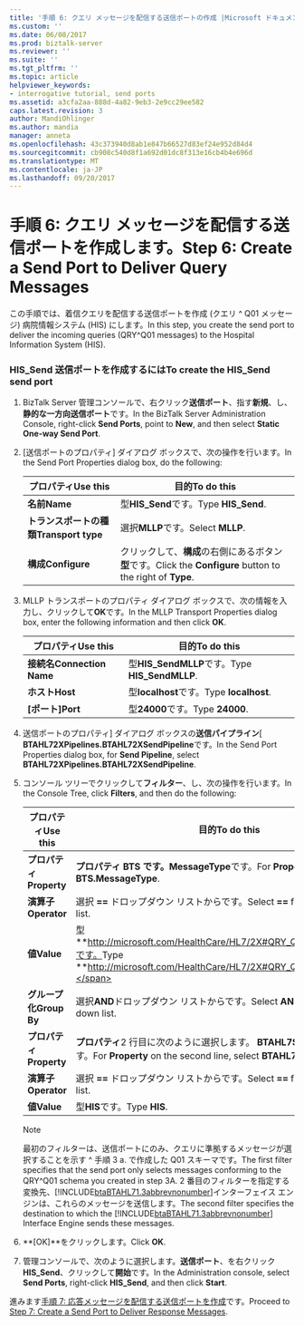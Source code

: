 ```yaml
---
title: '手順 6: クエリ メッセージを配信する送信ポートの作成 |Microsoft ドキュメント'
ms.custom: ''
ms.date: 06/08/2017
ms.prod: biztalk-server
ms.reviewer: ''
ms.suite: ''
ms.tgt_pltfrm: ''
ms.topic: article
helpviewer_keywords:
- interrogative tutorial, send ports
ms.assetid: a3cfa2aa-888d-4a82-9eb3-2e9cc29ee582
caps.latest.revision: 3
author: MandiOhlinger
ms.author: mandia
manager: anneta
ms.openlocfilehash: 43c373940d8ab1e847b66527d83ef24e952d84d4
ms.sourcegitcommit: cb908c540d8f1a692d01dc8f313e16cb4b4e696d
ms.translationtype: MT
ms.contentlocale: ja-JP
ms.lasthandoff: 09/20/2017
---
```

# <a name="step-6-create-a-send-port-to-deliver-query-messages"></a><span data-ttu-id="6d240-102">手順 6: クエリ メッセージを配信する送信ポートを作成します。</span><span class="sxs-lookup"><span data-stu-id="6d240-102">Step 6: Create a Send Port to Deliver Query Messages</span></span>
<span data-ttu-id="6d240-103">この手順では、着信クエリを配信する送信ポートを作成 (クエリ ^ Q01 メッセージ) 病院情報システム (HIS) にします。</span><span class="sxs-lookup"><span data-stu-id="6d240-103">In this step, you create the send port to deliver the incoming queries (QRY^Q01 messages) to the Hospital Information System (HIS).</span></span>  
  
### <a name="to-create-the-hissend-send-port"></a><span data-ttu-id="6d240-104">HIS_Send 送信ポートを作成するには</span><span class="sxs-lookup"><span data-stu-id="6d240-104">To create the HIS_Send send port</span></span>  
  
1.  <span data-ttu-id="6d240-105">BizTalk Server 管理コンソールで、右クリック**送信ポート**、指す**新規**、し、**静的な一方向送信ポート**です。</span><span class="sxs-lookup"><span data-stu-id="6d240-105">In the BizTalk Server Administration Console, right-click **Send Ports**, point to **New**, and then select **Static One-way Send Port**.</span></span>  
  
2.  <span data-ttu-id="6d240-106">[送信ポートのプロパティ] ダイアログ ボックスで、次の操作を行います。</span><span class="sxs-lookup"><span data-stu-id="6d240-106">In the Send Port Properties dialog box, do the following:</span></span>  
  
    |<span data-ttu-id="6d240-107">プロパティ</span><span class="sxs-lookup"><span data-stu-id="6d240-107">Use this</span></span>|<span data-ttu-id="6d240-108">目的</span><span class="sxs-lookup"><span data-stu-id="6d240-108">To do this</span></span>|  
    |--------------|----------------|  
    |<span data-ttu-id="6d240-109">**名前**</span><span class="sxs-lookup"><span data-stu-id="6d240-109">**Name**</span></span>|<span data-ttu-id="6d240-110">型**HIS_Send**です。</span><span class="sxs-lookup"><span data-stu-id="6d240-110">Type **HIS_Send**.</span></span>|  
    |<span data-ttu-id="6d240-111">**トランスポートの種類**</span><span class="sxs-lookup"><span data-stu-id="6d240-111">**Transport type**</span></span>|<span data-ttu-id="6d240-112">選択**MLLP**です。</span><span class="sxs-lookup"><span data-stu-id="6d240-112">Select **MLLP**.</span></span>|  
    |<span data-ttu-id="6d240-113">**構成**</span><span class="sxs-lookup"><span data-stu-id="6d240-113">**Configure**</span></span>|<span data-ttu-id="6d240-114">クリックして、**構成**の右側にあるボタン**型**です。</span><span class="sxs-lookup"><span data-stu-id="6d240-114">Click the **Configure** button to the right of **Type**.</span></span>|  
  
3.  <span data-ttu-id="6d240-115">MLLP トランスポートのプロパティ ダイアログ ボックスで、次の情報を入力し、クリックして**OK**です。</span><span class="sxs-lookup"><span data-stu-id="6d240-115">In the MLLP Transport Properties dialog box, enter the following information and then click **OK**.</span></span>  
  
    |<span data-ttu-id="6d240-116">プロパティ</span><span class="sxs-lookup"><span data-stu-id="6d240-116">Use this</span></span>|<span data-ttu-id="6d240-117">目的</span><span class="sxs-lookup"><span data-stu-id="6d240-117">To do this</span></span>|  
    |--------------|----------------|  
    |<span data-ttu-id="6d240-118">**接続名**</span><span class="sxs-lookup"><span data-stu-id="6d240-118">**Connection Name**</span></span>|<span data-ttu-id="6d240-119">型**HIS_SendMLLP**です。</span><span class="sxs-lookup"><span data-stu-id="6d240-119">Type **HIS_SendMLLP**.</span></span>|  
    |<span data-ttu-id="6d240-120">**ホスト**</span><span class="sxs-lookup"><span data-stu-id="6d240-120">**Host**</span></span>|<span data-ttu-id="6d240-121">型**localhost**です。</span><span class="sxs-lookup"><span data-stu-id="6d240-121">Type **localhost**.</span></span>|  
    |<span data-ttu-id="6d240-122">**[ポート]**</span><span class="sxs-lookup"><span data-stu-id="6d240-122">**Port**</span></span>|<span data-ttu-id="6d240-123">型**24000**です。</span><span class="sxs-lookup"><span data-stu-id="6d240-123">Type **24000**.</span></span>|  
  
4.  <span data-ttu-id="6d240-124">送信ポートのプロパティ] ダイアログ ボックスの**送信パイプライン**[ **BTAHL72XPipelines.BTAHL72XSendPipeline**です。</span><span class="sxs-lookup"><span data-stu-id="6d240-124">In the Send Port Properties dialog box, for **Send Pipeline**, select **BTAHL72XPipelines.BTAHL72XSendPipeline**.</span></span>  
  
5.  <span data-ttu-id="6d240-125">コンソール ツリーでクリックして**フィルター**、し、次の操作を行います。</span><span class="sxs-lookup"><span data-stu-id="6d240-125">In the Console Tree, click **Filters**, and then do the following:</span></span>  
  
    |<span data-ttu-id="6d240-126">プロパティ</span><span class="sxs-lookup"><span data-stu-id="6d240-126">Use this</span></span>|<span data-ttu-id="6d240-127">目的</span><span class="sxs-lookup"><span data-stu-id="6d240-127">To do this</span></span>|  
    |--------------|----------------|  
    |<span data-ttu-id="6d240-128">**プロパティ**</span><span class="sxs-lookup"><span data-stu-id="6d240-128">**Property**</span></span>|<span data-ttu-id="6d240-129">**プロパティ** **BTS です。MessageType**です。</span><span class="sxs-lookup"><span data-stu-id="6d240-129">For **Property**, select **BTS.MessageType**.</span></span>|  
    |<span data-ttu-id="6d240-130">**演算子**</span><span class="sxs-lookup"><span data-stu-id="6d240-130">**Operator**</span></span>|<span data-ttu-id="6d240-131">選択 **==** ドロップダウン リストからです。</span><span class="sxs-lookup"><span data-stu-id="6d240-131">Select **==** from the drop-down list.</span></span>|  
    |<span data-ttu-id="6d240-132">**値**</span><span class="sxs-lookup"><span data-stu-id="6d240-132">**Value**</span></span>|<span data-ttu-id="6d240-133">型**http://microsoft.com/HealthCare/HL7/2X#QRY_Q01_24_GLO_DEF**です。</span><span class="sxs-lookup"><span data-stu-id="6d240-133">Type **http://microsoft.com/HealthCare/HL7/2X#QRY_Q01_24_GLO_DEF**.</span></span>|  
    |<span data-ttu-id="6d240-134">**グループ化**</span><span class="sxs-lookup"><span data-stu-id="6d240-134">**Group By**</span></span>|<span data-ttu-id="6d240-135">選択**AND**ドロップダウン リストからです。</span><span class="sxs-lookup"><span data-stu-id="6d240-135">Select **AND** from the drop-down list.</span></span>|  
    |<span data-ttu-id="6d240-136">**プロパティ**</span><span class="sxs-lookup"><span data-stu-id="6d240-136">**Property**</span></span>|<span data-ttu-id="6d240-137">**プロパティ**2 行目に次のように選択します。 **BTAHL7Schemas.MSH5_1**です。</span><span class="sxs-lookup"><span data-stu-id="6d240-137">For **Property** on the second line, select **BTAHL7Schemas.MSH5_1**.</span></span>|  
    |<span data-ttu-id="6d240-138">**演算子**</span><span class="sxs-lookup"><span data-stu-id="6d240-138">**Operator**</span></span>|<span data-ttu-id="6d240-139">選択 **==** ドロップダウン リストからです。</span><span class="sxs-lookup"><span data-stu-id="6d240-139">Select **==** from the drop-down list.</span></span>|  
    |<span data-ttu-id="6d240-140">**値**</span><span class="sxs-lookup"><span data-stu-id="6d240-140">**Value**</span></span>|<span data-ttu-id="6d240-141">型**HIS**です。</span><span class="sxs-lookup"><span data-stu-id="6d240-141">Type **HIS**.</span></span>|  
  
    > [!NOTE]
    >  <span data-ttu-id="6d240-142">最初のフィルターは、送信ポートにのみ、クエリに準拠するメッセージが選択することを示す ^ 手順 3 a. で作成した Q01 スキーマです。</span><span class="sxs-lookup"><span data-stu-id="6d240-142">The first filter specifies that the send port only selects messages conforming to the QRY^Q01 schema you created in step 3A.</span></span> <span data-ttu-id="6d240-143">2 番目のフィルターを指定する変換先、[!INCLUDE[btaBTAHL71.3abbrevnonumber](../../includes/btabtahl71-3abbrevnonumber-md.md)]インターフェイス エンジンは、これらのメッセージを送信します。</span><span class="sxs-lookup"><span data-stu-id="6d240-143">The second filter specifies the destination to which the [!INCLUDE[btaBTAHL71.3abbrevnonumber](../../includes/btabtahl71-3abbrevnonumber-md.md)] Interface Engine sends these messages.</span></span>  
  
6.  <span data-ttu-id="6d240-144">**[OK]**をクリックします。</span><span class="sxs-lookup"><span data-stu-id="6d240-144">Click **OK**.</span></span>  
  
7.  <span data-ttu-id="6d240-145">管理コンソールで、次のように選択します。**送信ポート**、を右クリック**HIS_Send**、クリックして**開始**です。</span><span class="sxs-lookup"><span data-stu-id="6d240-145">In the Administration console, select **Send Ports**, right-click **HIS_Send**, and then click **Start**.</span></span>  
  
 <span data-ttu-id="6d240-146">進みます[手順 7: 応答メッセージを配信する送信ポートを作成](../../adapters-and-accelerators/accelerator-hl7/step-7-create-a-send-port-to-deliver-response-messages.md)です。</span><span class="sxs-lookup"><span data-stu-id="6d240-146">Proceed to [Step 7: Create a Send Port to Deliver Response Messages](../../adapters-and-accelerators/accelerator-hl7/step-7-create-a-send-port-to-deliver-response-messages.md).</span></span>
